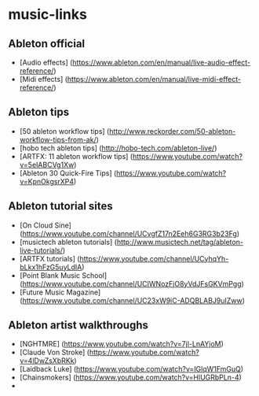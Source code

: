 # music-links

## Ableton official
* [Audio effects] (https://www.ableton.com/en/manual/live-audio-effect-reference/)
* [Midi effects] (https://www.ableton.com/en/manual/live-midi-effect-reference/)

## Ableton tips
* [50 ableton workflow tips] (http://www.reckorder.com/50-ableton-workflow-tips-from-ak/)
* [hobo tech ableton tips] (http://hobo-tech.com/ableton-live/)
* [ARTFX: 11 ableton workflow tips] (https://www.youtube.com/watch?v=5eIABCVg1Xw)
* [Ableton 30 Quick-Fire Tips] (https://www.youtube.com/watch?v=KpnOkgsrXP4)

## Ableton tutorial sites
* [On Cloud Sine] (https://www.youtube.com/channel/UCvgfZ17n2Eeh6G3RG3b23Fg)
* [musictech ableton tutorials] (http://www.musictech.net/tag/ableton-live-tutorials/)
* [ARTFX tutorials] (https://www.youtube.com/channel/UCyhqYh-bLkx1hFzG5uyLdIA)
* [Point Blank Music School] (https://www.youtube.com/channel/UCIWNozFjO8yVdJFsGKVmPgg)
* [Future Music Magazine] (https://www.youtube.com/channel/UC23xW9iC-ADQBLABJ9uIZww)

## Ableton artist walkthroughs
* [NGHTMRE] (https://www.youtube.com/watch?v=7jl-LnAYjoM)
* [Claude Von Stroke] (https://www.youtube.com/watch?v=4lDwZsXbRKk)
* [Laidback Luke] (https://www.youtube.com/watch?v=IGlqW1FmGuQ)
* [Chainsmokers] (https://www.youtube.com/watch?v=HlUGRbPLn-4)
* 
